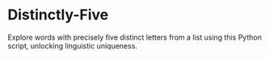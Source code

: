 # Distinctly-Five
Explore words with precisely five distinct letters from a list using this Python script, unlocking linguistic uniqueness.
